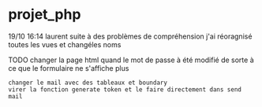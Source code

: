 # projet_php

19/10 16:14 laurent
suite à des problèmes de compréhension j'ai réoragnisé toutes les vues et changéles noms

TODO 
	changer la page html quand le mot de passe à été modifié de sorte à ce que le formulaire
	ne s'affiche plus
	
	changer le mail avec des tableaux et boundary 
	virer la fonction generate token et le faire directement dans send mail


